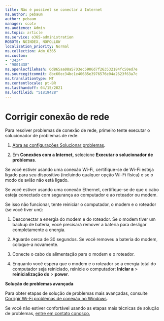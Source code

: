 ```yaml
---
title: Não é possível se conectar à Internet
ms.author: pebaum
author: pebaum
manager: scotv
ms.audience: Admin
ms.topic: article
ms.service: o365-administration
ROBOTS: NOINDEX, NOFOLLOW
localization_priority: Normal
ms.collection: Adm_O365
ms.custom:
- "3434"
- "9001438"
ms.openlocfilehash: 6d865aa08a5703ec5906d7f263532184fc50ed7e
ms.sourcegitcommit: 8bc60ec34bc1e40685e3976576e04a2623f63a7c
ms.translationtype: MT
ms.contentlocale: pt-BR
ms.lasthandoff: 04/15/2021
ms.locfileid: "51819428"
---
```

# <a name="fix-network-connection"></a>Corrigir conexão de rede

Para resolver problemas de conexão de rede, primeiro tente executar o solucionador de problemas de rede. 

1. [Abra as configurações Solucionar problemas](ms-settings:troubleshoot).

2. Em **Conexões com a Internet,** selecione **Executar o solucionador de problemas**.

Se você estiver usando uma conexão Wi-Fi, certifique-se de Wi-Fi esteja ligado para seu dispositivo (incluindo qualquer opção Wi-Fi física) e se o modo de avião não está ligado.

Se você estiver usando uma conexão Ethernet, certifique-se de que o cabo esteja conectado com segurança ao computador e ao roteador ou modem.

Se isso não funcionar, tente reiniciar o computador, o modem e o roteador (se você tiver um):

1. Desconectar a energia do modem e do roteador. Se o modem tiver um backup de bateria, você precisará remover a bateria para desligar completamente a energia.

2. Aguarde cerca de 30 segundos. Se você removeu a bateria do modem, coloque-a novamente.

3. Conecte o cabo de alimentação para o modem e o roteador.

4. Enquanto você espera que o modem e o roteador se a energia total do computador seja reiniciado, reinicie o computador: **Iniciar a**  >  **reinicialização do**  >  **power**.

**Solução de problemas avançada**

Para obter etapas de solução de problemas mais avançadas, consulte [Corrigir Wi-Fi problemas de conexão no Windows](https://support.microsoft.com/help/10741?ocid=SMC10741%2F). 

Se você não estiver confortável usando as etapas mais técnicas de solução de problemas, [entre em contato conosco.](https://support.microsoft.com/contactus)

